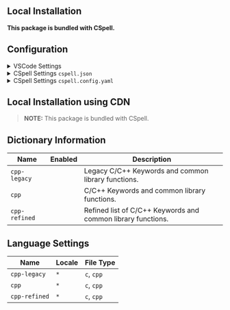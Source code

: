 ## Local Installation

**This package is bundled with CSpell.**

## Configuration

<details>
<summary>VSCode Settings</summary>

Add the following to your VSCode settings:

**`.vscode/settings.json`**

```jsonc
{
  "cSpell.dictionaries": ["cpp-legacy", "cpp", "cpp-refined"],
}
```

</details>

<details>
<summary>CSpell Settings <code>cspell.json</code></summary>

**`cspell.json`**

```jsonc
{
  "dictionaries": ["cpp-legacy", "cpp", "cpp-refined"],
}
```

</details>

<details>
<summary>CSpell Settings <code>cspell.config.yaml</code></summary>

**`cspell.config.yaml`**

```yaml
dictionaries:
  - cpp-legacy
  - cpp
  - cpp-refined
```

</details>

## Local Installation using CDN

> **NOTE:** This package is bundled with CSpell.

## Dictionary Information

| Name          | Enabled | Description                                                  |
| ------------- | ------- | ------------------------------------------------------------ |
| `cpp-legacy`  |         | Legacy C/C++ Keywords and common library functions.          |
| `cpp`         |         | C/C++ Keywords and common library functions.                 |
| `cpp-refined` |         | Refined list of C/C++ Keywords and common library functions. |

## Language Settings

| Name          | Locale | File Type  |
| ------------- | ------ | ---------- |
| `cpp-legacy`  | `*`    | `c`, `cpp` |
| `cpp`         | `*`    | `c`, `cpp` |
| `cpp-refined` | `*`    | `c`, `cpp` |
